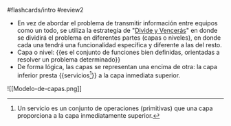 #flashcards/intro 
#review2

- En vez de abordar el problema de transmitir información entre equipos como un todo, se utiliza la estrategia de "[Divide y Vencerás](https://es.wikipedia.org/wiki/Algoritmo_divide_y_vencer%C3%A1s)" en donde se dividirá el problema en diferentes partes (capas o niveles), en donde cada una tendrá una funcionalidad específica y diferente a las del resto.
- Capa o nivel: {{es el conjunto de funciones bien definidas, orientadas a resolver un problema determinado}}
- De forma lógica, las capas se representan una encima de otra: la capa inferior presta {{servicios[^1]}} a la capa inmediata superior.

![[Modelo-de-capas.png]]


[^1]: Un servicio es un conjunto de operaciones (primitivas) que una capa proporciona a la capa inmediatamente superior.
